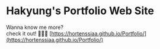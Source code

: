 # Hakyung's Portfolio Web Site
Wanna know me more?<br> 
check it out! 💁🏻‍♀️ [https://hortenssiaa.github.io/Portfolio/](https://hortenssiaa.github.io/Portfolio/)

